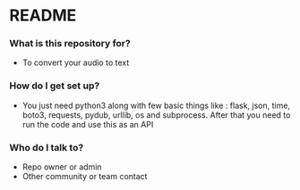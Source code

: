 # README #

### What is this repository for? ###

* To convert your audio to text

### How do I get set up? ###

* You just need python3 along with few basic things like : flask, json, time, boto3, requests, pydub, urllib, os and subprocess. After that you need to run the code and use this as an API

### Who do I talk to? ###

* Repo owner or admin
* Other community or team contact
